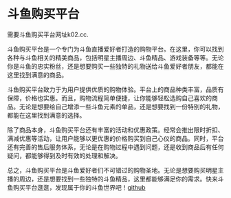 # 斗鱼购买平台

需要斗鱼购买平台网址k02.cc.

斗鱼购买平台是一个专门为斗鱼直播爱好者打造的购物平台。在这里，你可以找到各种与斗鱼相关的精美商品，包括明星主播周边、斗鱼精品、游戏装备等等。无论你是斗鱼的忠实粉丝，还是想要购买一些独特的礼物送给斗鱼爱好者朋友，都能在这里找到满意的商品。

斗鱼购买平台致力于为用户提供优质的购物体验。平台上的商品种类丰富，品质有保障，价格也实惠。而且，购物流程简单便捷，让你能够轻松选购自己喜欢的商品。无论是想要给自己增添一些斗鱼元素的单品，还是想要找到一份特别的礼物，都能在这里找到满意的选择。

除了商品本身，斗鱼购买平台还有丰富的活动和优惠政策。经常会推出限时折扣、满减优惠等活动，让用户能够以更优惠的价格购买到自己心仪的商品。同时，平台还有完善的售后服务体系，无论是在购物过程中遇到问题，还是收到商品后有任何疑问，都能够得到及时有效的处理和解决。

总之，斗鱼购买平台是斗鱼爱好者们不可错过的购物圣地。无论是想要购买明星主播的周边，还是想要找到一些独特的斗鱼精品，这里都能够满足你的需求。快来斗鱼购买平台逛逛，发现属于你的斗鱼世界吧！[github](https://github.com)